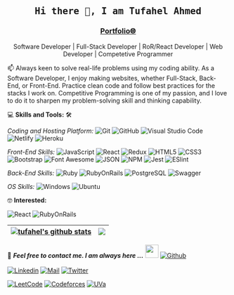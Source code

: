 <h2 align='center'><samp><strong>Hi there 👋, I am Tufahel Ahmed</strong></samp></h2>
<h3 align='center'><strong><a href="https://tufahel.github.io/portfolio-desktop-version/" target="_blank">Portfolio🌐</a></strong></h3>
<p align='center'>Software Developer | Full-Stack Developer | RoR/React Developer | Web Developer | Competetive Programmer</p>

<p align='left'> 📫 Always keen to solve real-life problems using my coding ability. As a Software Developer, I enjoy making websites, whether Full-Stack, Back-End, or Front-End. Practice clean code and follow best practices for the stacks I work on. Competitive Programming is one of my passion, and I love to do it to sharpen my problem-solving skill and thinking capability. </p>

💻 **Skills and Tools:**  🛠️<br>

*Coding and Hosting Platform:*
![Git](https://img.shields.io/badge/-Git-000000?style=flat&logo=git&logoColor=F05032&labelColor=ffffff)
![GitHub](https://img.shields.io/badge/-GitHub-000000?style=flat&logo=github&logoColor=000000&labelColor=ffffff)
![Visual Studio Code](https://img.shields.io/badge/-VSCode-000000?style=flat&logo=visual-studio-code&labelColor=007ACC)
![Netlify](https://img.shields.io/badge/-Netlify-000000?style=flat&logo=netlify&logoColor=blue&labelColor=white)
![Heroku](https://img.shields.io/badge/-Heroku-000000?style=flat&logo=heroku&logoColor=white&labelColor=violet)

*Front-End Skills:*
![JavaScript](https://img.shields.io/badge/-JavaScript-000000?style=flat&logo=javascript)
![React](https://img.shields.io/badge/-React-000000?style=flat&logo=react)
![Redux](https://img.shields.io/badge/-Redux-000000?style=flat&logo=redux&logoColor=764ABC&labelColor=ffffff)
![HTML5](https://img.shields.io/badge/-HTML5-000000?style=flat&logo=html5&logoColor=ffffff&labelColor=E34F26)
![CSS3](https://img.shields.io/badge/-CSS3-000000?style=flat&logo=css3&logoColor=ffffff&labelColor=1572B6)
![Bootstrap](https://img.shields.io/badge/-Bootstrap-000000?style=flat&logo=bootstrap&logoColor=ffffff&labelColor=563D7C)
![Font Awesome](https://img.shields.io/badge/-Font%20Awesome-000000?style=flat&logo=font-awesome&logoColor=339AF0&labelColor=ffffff)
![JSON](https://img.shields.io/badge/-JSON-000000?style=flat&logo=JSON&logoColor=000000&labelColor=ffffff)
![NPM](https://img.shields.io/badge/-npm-000000?style=flat&logo=npm&labelColor=ffffff)
![Jest](https://img.shields.io/badge/-Jest-000000?style=flat&logo=Jest&logoColor=C21325&labelColor=ffffff)
![ESlint](https://img.shields.io/badge/-ESlint-000000?style=flat&logo=ESlint&labelColor=4B32C3)

*Back-End Skills:*
![Ruby](https://img.shields.io/badge/-Ruby-000000?style=flat&logo=ruby&logoColor=red&labelColor=white)
![RubyOnRails](https://img.shields.io/badge/-Ruby_On_Rails-000000?style=flat&logo=rubyonrails&logoColor=red&labelColor=white)
![PostgreSQL](https://img.shields.io/badge/-PostgreSQL-000000?style=flat&logo=postgresql&logoColor=ffffff&labelColor=336791)
![Swagger](https://img.shields.io/badge/-RSwagger-000000?style=flat&logo=swagger&logoColor=green&labelColor=white)

*OS Skills:*
![Windows](https://img.shields.io/badge/-Windows-000000?style=flat&logo=windows&logoColor=ffffff&labelColor=0078D6)
![Ubuntu](https://img.shields.io/badge/-Ubuntu-000000?style=flat&logo=Ubuntu&logoColor=white&labelColor=orange)

🤓 **Interested:** <br>

![React](https://img.shields.io/badge/-React-000000?style=flat&logo=react)
![RubyOnRails](https://img.shields.io/badge/-Ruby_On_Rails-000000?style=flat&logo=rubyonrails&logoColor=red&labelColor=white)

| <a href="https://github.com/tufahel/github-readme-stats"><img align="center" src="https://github-readme-stats.vercel.app/api?username=tufahel&show_icons=true&include_all_commits=true&theme=buefy&hide_border=true" alt="tufahel's github stats" /></a> | <a href="https://github.com/tufahel/github-readme-stats"><img align="center" src="https://github-readme-stats.vercel.app/api/top-langs/?username=tufahel&layout=compact&theme=buefy&hide_border=true" /></a> |
| ------------- | ------------- |

📝 ***Feel free to contact me. I am always here ...*** <img src="https://media.giphy.com/media/WUlplcMpOCEmTGBtBW/giphy.gif" width="30">  [![Github](https://img.shields.io/github/followers/Tufahel?label=Follow%20Me&style=social)](https://github.com/Tufahel)
<br>
<br>
[![Linkedin](https://img.shields.io/badge/LinkedIn-Tufahel%20Ahmed-blue?logo=Linkedin&logoColor=blue&labelColor=black)](https://www.linkedin.com/in/tufahel-ahmed/)
[![Mail](https://img.shields.io/badge/Gmail-tufahel96@gmail.com-red?logo=Gmail&logoColor=red&labelColor=black)](mailto:tufahel96@gmail.com)
[![Twitter](https://img.shields.io/badge/Twitter-TufahelAhmed-blue?logo=Twitter&logoColor=blue&labelColor=black)](https://twitter.com/TufahelAhmed)

[![LeetCode](https://img.shields.io/badge/LeetCode-tufahel96-yellow?logo=LeetCode&logoColor=white&labelColor=black)](https://leetcode.com/tufahel96/)
[![Codeforces](https://img.shields.io/badge/Codeforces-tufahel_ahmed-blue?logo=Codeforces&logoColor=white&labelColor=black)](http://www.codeforces.com/profile/tufahel_ahmed)
[![UVa](https://img.shields.io/badge/UVa-Tufahel_Ahmed-red?logo=UVa&logoColor=white&labelColor=black)](https://uhunt.onlinejudge.org/id/909308)
